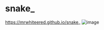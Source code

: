 # snake_
https://mrwhiteered.github.io/snake_
![image](https://user-images.githubusercontent.com/68585455/138701296-cbc188c0-a3ae-4f54-be7e-1366871abaeb.png)

 
